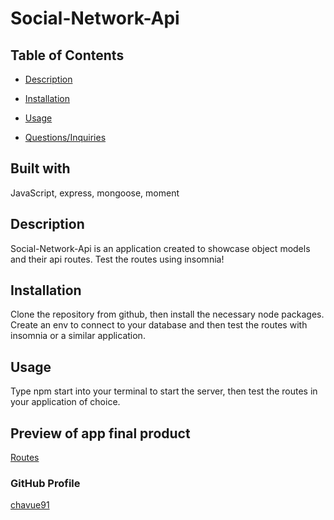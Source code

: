 # Social-Network-Api

  ## Table of Contents
  * [Description](#Description)
  * [Installation](#Installation)
  * [Usage](#Usage)
  
  * [Questions/Inquiries](#Questions/Inquiries)

  ## Built with
  JavaScript, express, mongoose, moment

  ## Description
  Social-Network-Api is an application created to showcase object models and their api routes. Test the routes using insomnia!

  ## Installation 
  Clone the repository from github, then install the necessary node packages. Create an env to connect to your database and then test the routes with insomnia or a similar application. 

  ## Usage 
  Type npm start into your terminal to start the server, then test the routes in your application of choice.

  ## Preview of app final product
  [Routes](https://drive.google.com/file/d/1aUWE0xHH8j5yvZ_gwkZ1mS65znwLM93r/view)  

  ### GitHub Profile
  [chavue91](https://github.com/chavue91/social-network-api)

  
  

